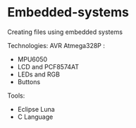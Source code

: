 # Embedded-systems
Creating files using embedded systems

Technologies:
AVR Atmega328P :
- MPU6050
- LCD and PCF8574AT
- LEDs and RGB
- Buttons


Tools:
- Eclipse Luna
- C Language
